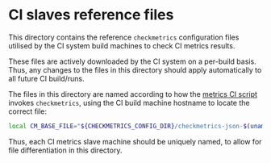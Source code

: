# CI slaves reference files

This directory contains the reference `checkmetrics` configuration files
utilised by the CI system build machines to check CI metrics results.

These files are actively downloaded by the CI system on a per-build basis.
Thus, any changes to the files in this directory should apply automatically
to all future CI build/runs.

The files in this directory are named according to how the
[metrics CI script](../../../.ci/run_metrics_PR_ci.sh) invokes `checkmetrics`,
using the CI build machine hostname to locate the correct file:

```bash
local CM_BASE_FILE="${CHECKMETRICS_CONFIG_DIR}/checkmetrics-json-$(uname -n).toml"
```

Thus, each CI metrics slave machine should be uniquely named, to allow for file
differentiation in this directory.
